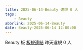 ```yaml
---
title: 2025-06-14-Beauty 違規 0 人
tags:
    - Beauty
abbrlink: 2025-06-14-Beauty
date: Beauty-2025-06-14 12:00:00
---
```

Beauty 板 [板規連結](https://www.ptt.cc/bbs/Beauty/M.1630069980.A.84B.html)
昨天違規 0 人
